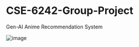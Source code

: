 # CSE-6242-Group-Project
Gen-AI Anime Recommendation System

![image](https://github.com/convoluted-turtle/CSE-6242-Group-Project/assets/33863191/edfb1fa8-1288-4248-a59b-b91f60f5933a)

